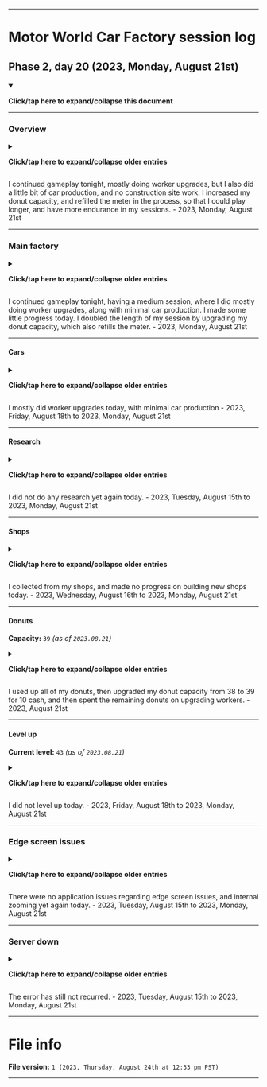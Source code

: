
***

# Motor World Car Factory session log

## Phase 2, day 20 (2023, Monday, August 21st)

<details open><summary><p><b>Click/tap here to expand/collapse this document</b></p></summary>

***

### Overview

<details><summary><p><b>Click/tap here to expand/collapse older entries</b></p></summary>

I finally resumed gameplay of this game today, after a hiatus that almost lasted 2 full years. I started after midnight. This is going to continue on a daily basis. - 2023, Wednesday, August 2nd

I resumed gameplay again tonight in full, but couldn't properly finish the session after this game due to extreme tiredness. - 2023, Thursday, August 3rd

I continued to play tonight, and made less progress. My PDA also suffered a system crash during gameplay. - 2023, Friday, August 4th

I continued to play tonight, and made less progress. - 2023, Saturday, August 5th

I continued to play tonight, and made less progress. I reversed my two daily sessions tonight, playing Motor World: Car Factory last. - 2023, Sunday, August 6th

I continued to play tonight, and made some progress. I finished building a service shop today, and began to build a go-kart building. I also built less durable cars. My sessions remained reversed, for now, MW:CF will be played last. - 2023, Monday, August 7th

I continued to play tonight, and made some progress. I finished building a service shop today, and began to build a go-kart building. I also built less durable cars. My sessions remained reversed, for now, MW:CF will be played last. - 2023, Monday, August 7th

I continued to play tonight, and made significantly less progress. I worked solely on upgrading workers, in the hopes that I can produce more racecars and highly durable cars in the future. I also sold 3 cars, but not the racecar, as it is taking time to sell. - 2023, Tuesday, August 8th

I continued to play tonight, and made less progress. I worked solely on upgrading workers, in the hopes that I can produce more racecars and highly durable cars in the future. I also sold 1 car today (the racecar) and leveled up to level 42. - 2023, Wednesday, August 9th

I continued to play tonight, and made less progress. I worked solely on upgrading workers, in the hopes that I can produce more racecars and highly durable cars in the future. - 2023, Thursday, August 10th

I continued to play tonight, and made slightly more progress. I worked solely on upgrading workers, in the hopes that I can produce more racecars and highly durable cars in the future. I began to collect rewards from my game progress today. - 2023, Friday, August 11th

I continued to play tonight, and made slightly less progress. I worked solely on upgrading workers, in the hopes that I can produce more racecars and highly durable cars in the future. I also collected some rewards from game progress again today. - 2023, Saturday, August 12th

I continued to play tonight, and made slightly more progress. I did some car development today, not finishing production on any, just moving it along a little. I mainly worked on upgrading workers again. I also played this game much later in the day (not at night) due to a schedule error after I became too tired last night. I also reversed the position of my Modern Smurfs Village and Motor World: Car Factory sessions again, with this game coming 1st (or 3rd) - 2023, Sunday, August 13th

I skipped my session today, as I needed to re-adjust my schedule a bit after falling asleep early last night. It threw off my schedule for this game today, and it required a day to re-adjust. - 2023, Monday, August 14th

I resumed gameplay tonight, mostly doing worker upgrades, but I also did a little bit of car production and construction site work as well. - 2023, Tuesday, August 15th

I continued gameplay tonight, mostly doing car manufacturing, but I also did a little bit of worker upgrades, and no construction site work. - 2023, Wednesday, August 16th

I continued gameplay tonight, mostly doing worker upgrades, but I also did quite a bit of car production, and no construction site work. - 2023, Thursday, August 17th

I continued gameplay tonight, mostly doing worker upgrades, but I also did a little bit of car production, and no construction site work. - 2023, Friday, August 18th to 2023, Sunday, August 20th

I continued gameplay tonight, mostly doing worker upgrades, but I also did a little bit of car production, and no construction site work. - 2023, Friday, August 18th to 2023, Sunday, August 20th

</details>

I continued gameplay tonight, mostly doing worker upgrades, but I also did a little bit of car production, and no construction site work. I increased my donut capacity, and refilled the meter in the process, so that I could play longer, and have more endurance in my sessions. - 2023, Monday, August 21st

***

### Main factory

<details><summary><p><b>Click/tap here to expand/collapse older entries</b></p></summary>

After returning, everything was the same as when I played nearly 2 full years ago. I produced new cars until I ran out of donuts. - 2023, Wednesday, August 2nd

I produced new cars, upgraded workers, worked on construction, and sold cars until I ran out of donuts and quit. - 2023, Thursday, August 3rd

I produced new cars, upgraded some workers, worked on construction, and sold cars until I ran out of donuts and quit. My Sunny Roadster leveled up today. - 2023, Friday, August 4th

I produced new cars, upgraded some workers, worked on construction, and sold cars until I ran out of donuts and quit. - 2023, Saturday, August 5th

I produced new cars, did not upgrade any workers, did not work on construction, and sold cars until I ran out of donuts and quit. I began to build a really advanced car as an experiment, and it screwed up my whole assembly line. - 2023, Sunday, August 6th

I produced new cars, did not upgrade any workers, worked on construction, and sold cars until I ran out of donuts and quit. I finished building the Peaks Race Car today. - 2023, Monday, August 7th

I did not produce new cars, did not do construction, and only upgraded workers until I ran out of donuts and quit. - 2023, Tuesday, August 8th

I did not produce new cars, did not do construction, and only upgraded workers until I ran out of donuts and quit. I messed up severely, collecting from my shops before spending any donuts. It caused me to level up, and the level up reward was diminished, as my donut capacity was already maxed. - 2023, Wednesday, August 9th

I did not produce new cars, did not do construction, and only upgraded workers until I ran out of donuts and quit. Nothing was sold, and there were no levels gained. - 2023, Thursday, August 10th

I did not produce new cars, did not do construction, and only upgraded workers until I ran out of donuts and quit. Nothing was sold, and there were no levels gained. I did collect rewards from recent game progress. My factory ratings are drastically dropping from the lack of new cars. - 2023, Friday, August 11th

I did not produce new cars, did not do construction, and only upgraded workers until I ran out of donuts and quit. Nothing was sold, and there were no levels gained. - 2023, Saturday, August 12th

I did some car development today, not finishing production on any, just moving it along a little. I mainly worked on upgrading workers again. I also played this game much later in the day (not at night) due to a schedule error after I became too tired last night. I also reversed the position of my Modern Smurfs Village and Motor World: Car Factory sessions again, with this game coming 1st (or 3rd) - 2023, Sunday, August 13th

My session was skipped today. - 2023, Monday, August 14th

I resumed gameplay tonight, mostly doing worker upgrades, but I also did a little bit of car production and construction site work as well. - 2023, Tuesday, August 15th

I continued gameplay tonight, mostly doing car manufacturing/production, but I also did a little bit of worker upgrades. My session ended with an event resulting in a "tactical fail" I could not do anything about the customer complaint, the game should have at least had a coin spending option. - 2023, Wednesday, August 16th

I continued gameplay tonight, mostly doing worker upgrades before leveling up, then I did mostly car manufacturing/production, but I also did a little bit of worker upgrades. I made some progress today. - 2023, Thursday, August 17th

I continued gameplay tonight, having a very short session, where I did mostly doing worker upgrades, along with minimal car production. I made some little progress today. - 2023, Friday, August 18th to 2023, Sunday, August 20th

</details>

I continued gameplay tonight, having a medium session, where I did mostly doing worker upgrades, along with minimal car production. I made some little progress today. I doubled the length of my session by upgrading my donut capacity, which also refills the meter. - 2023, Monday, August 21st

***

#### Cars

<details><summary><p><b>Click/tap here to expand/collapse older entries</b></p></summary>

I started to produce and sell some new Berliner Donks, but then switched to Sunny Roadsters, so that I could unlock another car type. - 2023, Wednesday, August 2nd

I continued to develop, produce, and sell Sunny Roadsters today. - 2023, Thursday, August 3rd

I continued to develop, produce, and sell Sunny Roadsters again today, with the car build kit leveling up today after the 25th vehicle was built. - 2023, Friday, August 4th

I continued to develop, produce, and sell Sunny Roadsters again today. - 2023, Saturday, August 5th

I continued to develop, produce, and sell Sunny Roadsters again today, but most of my efforts went towards a single car (a Peaks Race Car) - 2023, Sunday, August 6th

I began to develop Bendy SUVs today after finishing the Peaks Race Car. - 2023, Monday, August 7th

I worked solely on worker upgrades today, not building any cars. - 2023, Tuesday, August 8th to 2023, Wednesday, August 29th

I worked solely on worker upgrades today, not building or selling any cars. - 2023, Thursday, August 10th to 2023, Friday, August 11th

I worked solely on worker upgrades yet again today, not building or selling any cars. - 2023, Saturday, August 12th

I worked mostly on worker upgrades yet again today, but moved a car a little ways down the assembly line, and not finishing it. - 2023, Sunday, August 13th

My session was skipped today. - 2023, Monday, August 14th

I worked mostly on worker upgrades yet again today, but did more car production today near the end. - 2023, Tuesday, August 15th

I mostly did car production today, with some worker upgrades. - 2023, Wednesday, August 16th

I mostly did car production today, with a lot of worker upgrades as well. - 2023, Thursday, August 17th

</details>

I mostly did worker upgrades today, with minimal car production - 2023, Friday, August 18th to 2023, Monday, August 21st

***

#### Research

<details><summary><p><b>Click/tap here to expand/collapse older entries</b></p></summary>

I began researching V8 engines today. - 2023, Wednesday, August 2nd

I began researching aluminum frames today. - 2023, Thursday, August 3rd

I began researching down sizing and V12 engines today. - 2023, Friday, August 4th

I began researching carbon panels today. - 2023, Saturday, August 5th

I began researching rally technology today. - 2023, Sunday, August 6th

I began researching self-driving car technology today. - 2023, Monday, August 7th

I began researching space technology today. - 2023, Tuesday, August 8th

I began researching hydrogen engine technology today. - 2023, Wednesday, August 9th

I did not do any research today. - 2023, Thursday, August 10th

I did not do any research again today. - 2023, Friday, August 11th

I did not do any research yet again today. - 2023, Saturday, August 12th to 2023, Sunday, August 13th

My session was skipped today. - 2023, Monday, August 14th

</details>

I did not do any research yet again today. - 2023, Tuesday, August 15th to 2023, Monday, August 21st

***

#### Shops

<details><summary><p><b>Click/tap here to expand/collapse older entries</b></p></summary>

I collected from my shops, and made no progress on building new shops. - 2023, Wednesday, August 2nd

I collected from my shops, and made some progress on building new shops. - 2023, Thursday, August 3rd

I collected from my shops, and made minor progress on building new shops. - 2023, Friday, August 4th

I collected from my shops, and made minor progress on building new shops. - 2023, Saturday, August 5th

I collected from my shops, and made no progress on building new shops. - 2023, Sunday, August 6th

I collected from my shops, and made progress on building new shops, finishing construction on the service shop, and beginning to build a Go-Kart building. - 2023, Monday, August 7th

I collected from my shops, and made no progress on building new shops. - 2023, Tuesday, August 8th

I messed up severely, collecting from my shops before spending any donuts. It caused me to level up, and the level up reward was diminished, as my donut capacity was already maxed. - 2023, Wednesday, August 9th

I collected from my shops, and made no progress on building new shops. - 2023, Thursday, August 10th

I collected from my shops, and made no progress on building new shops again today. - 2023, Friday, August 11th

I collected from my shops, and made no progress on building new shops yet again today. - 2023, Saturday, August 12th to 2023, Sunday, August 13th

My session was skipped today. - 2023, Monday, August 14th

I collected from my shops, and made very slight progress on building new shops today. - 2023, Tuesday, August 15th

</details>

I collected from my shops, and made no progress on building new shops today. - 2023, Wednesday, August 16th to 2023, Monday, August 21st

***

#### Donuts

**Capacity:** `39` _(as of `2023.08.21`)_

<details><summary><p><b>Click/tap here to expand/collapse older entries</b></p></summary>

I used up all of my donuts before quitting. - 2023, Wednesday, August 2nd

I used up all of my donuts, then upgraded my donut capacity from 37 to 38 for 7 cash, and then spent the remaining donuts on upgrading workers, and constructing a building. - 2023, Thursday, August 3rd

I used up all of my donuts before quitting. - 2023, Friday, August 4th to 2023, Monday, August 7th

I used up all of my donuts on worker upgrades before quitting. - 2023, Tuesday, August 8th to 2023, Friday, August 11th

I used up all of my donuts on worker upgrades before quitting yet again today. - 2023, Saturday, August 12th to  2023, Sunday, August 13th

My session was skipped today. - 2023, Monday, August 14th

I used up all of my donuts on worker upgrades, and some car production before quitting today. - 2023, Tuesday, August 15th

I used up all of my donuts on car production today, and some worker upgrades before quitting today. - 2023, Wednesday, August 16th

I used up all of my donuts on car production, and worker upgrades before quitting today. - 2023, Thursday, August 17th

I used up all of my donuts on worker upgrades, and some car production before quitting today. - 2023, Friday, August 18th to 2023, Sunday, August 20th

</details>

I used up all of my donuts, then upgraded my donut capacity from 38 to 39 for 10 cash, and then spent the remaining donuts on upgrading workers. - 2023, August 21st

***

#### Level up

**Current level:** `43` _(as of `2023.08.21`)_

<details><summary><p><b>Click/tap here to expand/collapse older entries</b></p></summary>

On 2023, Wednesday, August 2nd, I leveled up to level 40. - 2023, Wednesday, August 2nd

On 2023, Thursday, August 3rd, I leveled up to level 41. - 2023, Thursday, August 3rd

I did not level up today. - 2023, Friday, August 4th

I did not level up again today. - 2023, Saturday, August 5th

I did not level up yet again today. - 2023, Sunday, August 6th to 2023, Tuesday, August 8th

On 2023, Wednesday, August 9th, I leveled up to level 42. - 2023, Wednesday, August 9th

I did not level up today. - 2023, Thursday, August 10th

I did not level up again today. - 2023, Friday, August 11th

I did not level up yet again today. - 2023, Saturday, August 12th to 2023, Sunday, August 13th

My session was skipped today, meaning no level progress, and no leveling up. - 2023, Monday, August 14th

I did not level up yet again today. - 2023, Tuesday, August 15th to 2023, Wednesday, August 16th

On 2023, Thursday, August 17th, I leveled up to level 43. The first half of my session was mostly worker upgrades. From the donut bonus caused by leveling up, the rest of the session consisted of car production work. - 2023, Thursday, August 17th

</details>

I did not level up today. - 2023, Friday, August 18th to 2023, Monday, August 21st

***

### Edge screen issues

<details><summary><p><b>Click/tap here to expand/collapse older entries</b></p></summary>

There were no application issues regarding edge screen issues, and internal zooming today. - 2023, Wednesday, August 2nd

There were no application issues regarding edge screen issues, and internal zooming again today. - 2023, Thursday, August 3rd

There were no application issues regarding edge screen issues, and internal zooming again today, although my phones desktop environment crashed and restarted itself. The game was unaffected. - 2023, Friday, August 4th

There were no application issues regarding edge screen issues, and internal zooming again today. - 2023, Saturday, August 5th to 2023, Sunday, August 13th

My session was skipped today. - 2023, Monday, August 14th

</details>

There were no application issues regarding edge screen issues, and internal zooming yet again today. - 2023, Tuesday, August 15th to 2023, Monday, August 21st

***

### Server down

<details><summary><p><b>Click/tap here to expand/collapse older entries</b></p></summary>

When I played last 2 years ago, the game would repeatedly pop up an error saying that it couldn't connect to the server (the server has been down for a long time, and isn't coming back) the game could still play normally, but this error would come up constantly. After my 1.9 year hiatus, I have found that the error never comes up now. - 2023, Wednesday, August 2nd

The error has still not recurred. - 2023, Thursday, August 3rd to 2023, Sunday, August 6th

The error has still not recurred. I have been starting to wonder what the logo at the top is (the developer network for before the server went down) this was once a fairly popular game on iOS (how I found it originally) so there should be some documentaiton out there. - 2023, Monday, August 7th

The error has still not recurred. - 2023, Tuesday, August 8th to 2023, Sunday, August 13th

My session was skipped today. - 2023, Monday, August 14th

</details>

The error has still not recurred. - 2023, Tuesday, August 15th to 2023, Monday, August 21st

</details>

***

# File info

**File version:** `1 (2023, Thursday, August 24th at 12:33 pm PST)`

***
